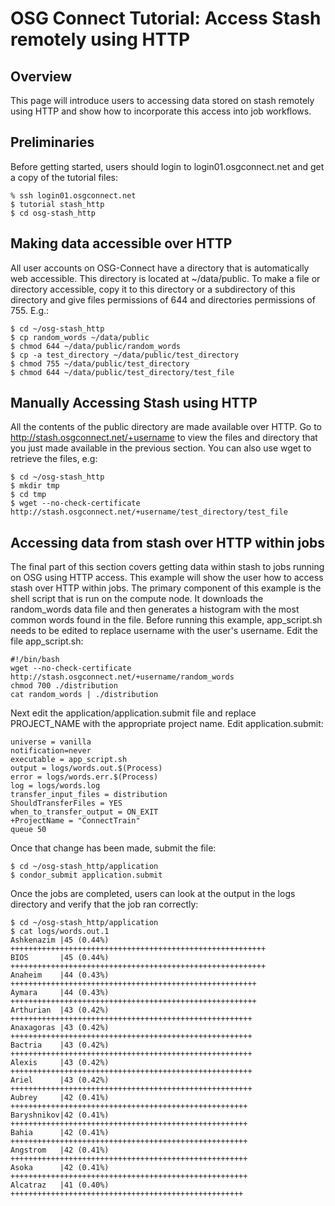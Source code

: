 OSG Connect Tutorial: Access Stash remotely using HTTP
======================================================

Overview
--------
This page will introduce users to accessing data stored on stash remotely using HTTP and show how to incorporate this access into job workflows.

Preliminaries
-------------
Before getting started, users should login to login01.osgconnect.net and get a copy of the tutorial files:
```
% ssh login01.osgconnect.net
$ tutorial stash_http
$ cd osg-stash_http
```
Making data accessible over HTTP
--------------------------------
All user accounts on OSG-Connect have a directory that is automatically web accessible.  This directory is located at ~/data/public.  To make a file or directory accessible, copy it to this directory or a subdirectory of this directory and give files permissions of 644 and directories permissions of 755. E.g.:
```
$ cd ~/osg-stash_http
$ cp random_words ~/data/public
$ chmod 644 ~/data/public/random_words
$ cp -a test_directory ~/data/public/test_directory
$ chmod 755 ~/data/public/test_directory
$ chmod 644 ~/data/public/test_directory/test_file
```
Manually Accessing Stash using HTTP
-----------------------------------
All the contents of the public directory are made available over HTTP.  Go to http://stash.osgconnect.net/+username to view the files and directory that you just made available in the previous section. You can also use wget to retrieve the files, e.g:
```
$ cd ~/osg-stash_http
$ mkdir tmp
$ cd tmp
$ wget --no-check-certificate http://stash.osgconnect.net/+username/test_directory/test_file
```
Accessing data from stash over HTTP within jobs
-----------------------------------------------
The final part of this section covers getting data within stash to jobs running on OSG using HTTP access.  This example will show the user how to access stash over HTTP within jobs.  The primary component of this example is the shell script that is run on the compute node.  It downloads the random_words data file and then generates a histogram with the most common words found in the file.  Before running this example, app_script.sh needs to be edited to replace username with the user's username. Edit the file app_script.sh:
```
#!/bin/bash
wget --no-check-certificate http://stash.osgconnect.net/+username/random_words
chmod 700 ./distribution
cat random_words | ./distribution
```
Next edit the application/application.submit file and replace PROJECT_NAME with the appropriate project name. Edit application.submit:
```
universe = vanilla
notification=never
executable = app_script.sh
output = logs/words.out.$(Process)
error = logs/words.err.$(Process)
log = logs/words.log
transfer_input_files = distribution
ShouldTransferFiles = YES
when_to_transfer_output = ON_EXIT
+ProjectName = "ConnectTrain"
queue 50
```
Once that change has been made, submit the file:
```
$ cd ~/osg-stash_http/application
$ condor_submit application.submit
```
Once the jobs are completed, users can look at the output in the logs directory and verify that the job ran correctly:
```
$ cd ~/osg-stash_http/application
$ cat logs/words.out.1
Ashkenazim |45 (0.44%) +++++++++++++++++++++++++++++++++++++++++++++++++++++++++
BIOS       |45 (0.44%) +++++++++++++++++++++++++++++++++++++++++++++++++++++++++
Anaheim    |44 (0.43%) +++++++++++++++++++++++++++++++++++++++++++++++++++++++
Aymara     |44 (0.43%) +++++++++++++++++++++++++++++++++++++++++++++++++++++++
Arthurian  |43 (0.42%) ++++++++++++++++++++++++++++++++++++++++++++++++++++++
Anaxagoras |43 (0.42%) ++++++++++++++++++++++++++++++++++++++++++++++++++++++
Bactria    |43 (0.42%) ++++++++++++++++++++++++++++++++++++++++++++++++++++++
Alexis     |43 (0.42%) ++++++++++++++++++++++++++++++++++++++++++++++++++++++
Ariel      |43 (0.42%) ++++++++++++++++++++++++++++++++++++++++++++++++++++++
Aubrey     |42 (0.41%) +++++++++++++++++++++++++++++++++++++++++++++++++++++
Baryshnikov|42 (0.41%) +++++++++++++++++++++++++++++++++++++++++++++++++++++
Bahia      |42 (0.41%) +++++++++++++++++++++++++++++++++++++++++++++++++++++
Angstrom   |42 (0.41%) +++++++++++++++++++++++++++++++++++++++++++++++++++++
Asoka      |42 (0.41%) +++++++++++++++++++++++++++++++++++++++++++++++++++++
Alcatraz   |41 (0.40%) ++++++++++++++++++++++++++++++++++++++++++++++++++++
```
